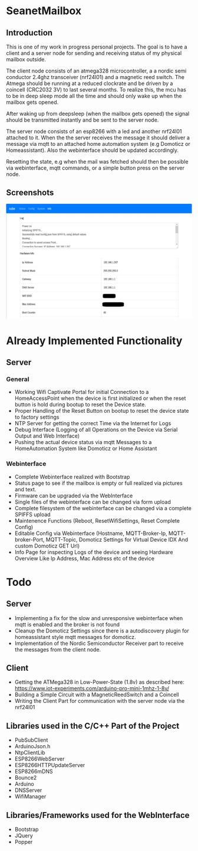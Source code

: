# SeanetMailbox

## Introduction

This is one of my work in progress personal projects.
The goal is to have a client and a server node for sending and receiving status
of my physical mailbox outside.

The client node consists of an atmega328 microcontroller, a a nordic semi conductor 2.4ghz transceiver (nrf24l01) and a magnetic reed switch.
The Atmega should be running at a reduced clockrate and be driven by a coincell (CRC2032 3V) to last several months.
To realize this, the mcu has to be in deep sleep mode all the time and should only wake up when the mailbox gets opened.

After waking up from deepsleep (when the mailbox gets opened) the signal should be transmitted instantly and be sent to the server node.

The server node consists of an esp8266 with a led and another nrf24l01 attached to it.
When the the server receives the message it should deliver a message via mqtt to an attached home automation system (e.g Domoticz or Homeassistant).
Also the webinterface should be updated accordingly.

Resetting the state, e.g when the mail was fetched should then be possible via webinterface, mqtt commands, or a simple button press on the server node.

## Screenshots

![Alt text](info.jpg?raw=true "Title")

# Already Implemented Functionality

## Server

### General
- Working Wifi Captivate Portal for initial Connection to a HomeAccessPoint when the device is first initialized or when the reset button is hold during bootup to reset the Device state.
- Proper Handling of the Reset Button on bootup to reset the device state to factory settings
- NTP Server for getting the correct Time via the Internet for Logs
- Debug Interface (Logging of all Operations on the Device via Serial Output and Web Interface)
- Pushing the actual device status via mqtt Messages to a HomeAutomation System like Domoticz or Home Assistant

### Webinterface

- Complete Webinterface realized with Bootstrap
- Status page to see if the mailbox is empty or full realized via pictures and text.
- Firmware can be upgraded via the WebInterface
- Single files of the webinterface can be changed via form upload
- Complete filesystem of the webinterface can be changed via a complete SPIFFS upload
- Maintenence Functions (Reboot, ResetWifiSettings, Reset Complete Config)
- Editable Config via Webinterface (Hostname, MQTT-Broker-Ip, MQTT-broker-Port, MQTT-Topic, Domoticz Settings for Virtual Device IDX And custom Domoticz GET Url)
- Info Page for inspecting Logs of the device and seeing Hardware Overview Like Ip Address, Mac Address etc of the device

# Todo 

## Server
- Implementing a fix for the slow and unresponsive webinterface when mqtt is enabled and the broker is not found
- Cleanup the Domoticz Settings since there is a autodiscovery plugin for homeassistant style mqtt messages for domoticz.
- Implementation of the Nordic Semiconductor Receiver part to receive the messages from the client node.

## Client

- Getting the ATMega328 in Low-Power-State (1.8v) as described here: 
https://www.iot-experiments.com/arduino-pro-mini-1mhz-1-8v/
- Building a Simple Circuit with a MagneticReedSwitch and a Coincell
- Writing the Client Part for communication with the server node via the nrf24l01

## Libraries used in the C/C++ Part of the Project

- PubSubClient
- ArduinoJson.h
- NtpClientLib
- ESP8266WebServer
- ESP8266HTTPUpdateServer
- ESP8266mDNS
- Bounce2
- Arduino
- DNSServer
- WifiManager

## Libraries/Frameworks used for the WebInterface

- Bootstrap
- JQuery
- Popper
